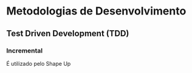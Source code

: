 # Metodologias de Desenvolvimento

## Test Driven Development (TDD)


### Incremental
É utilizado pelo Shape Up